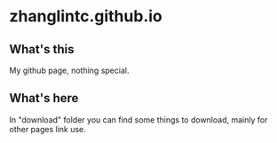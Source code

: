 zhanglintc.github.io
==========

## What's this
My github page, nothing special.

## What's here
In "download" folder you can find some things to download, mainly for other pages link use.